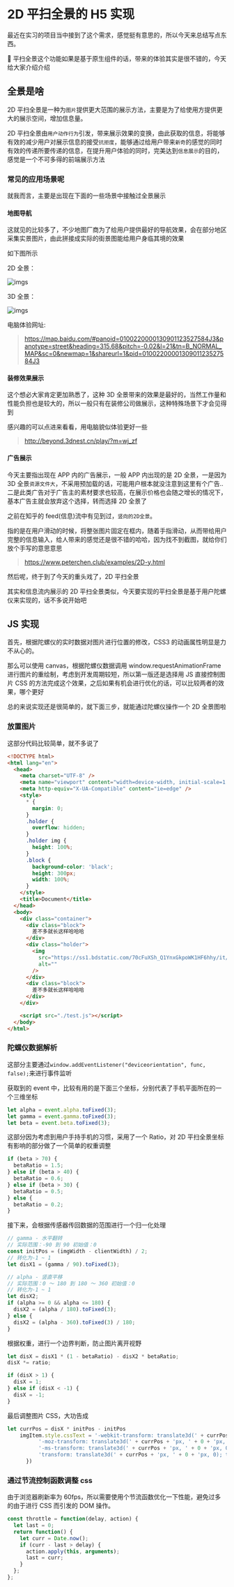 # 2D 平扫全景的 H5 实现

最近在实习的项目当中接到了这个需求，感觉挺有意思的，所以今天来总结写点东西。

 平扫全景这个功能如果是基于原生组件的话，带来的体验其实是很不错的，今天给大家介绍介绍

## 全景是啥

2D 平扫全景是一种为`图片`提供更大范围的展示方法，主要是为了给使用方提供更大的展示空间，增加信息量。

2D 平扫全景由`用户动作行为`引发，带来展示效果的变换，由此获取的信息，将能够有效的减少用户对展示信息的接受`抗拒度`，能够通过给用户带来`新奇`的感觉的同时有效的传递所要传递的信息，在提升用户体验的同时，完美达到`信息展示`的目的，感觉是一个不可多得的前端展示方法

### 常见的应用场景呢

就我而言，主要是出现在下面的一些场景中接触过全景展示

#### 地图导航

这就见的比较多了，不少地图厂商为了给用户提供最好的导航效果，会在部分地区采集实景图片，由此拼接成实际的街景图能给用户身临其境的效果

如下图所示

2D 全景：

![imgs](https://www.peterchen.club/imgs/RoutePanorama.jpg)

3D 全景：

![imgs](https://www.peterchen.club/imgs/3DPanorama.png)

电脑体验网址:

> https://map.baidu.com/#panoid=0100220000130901123527584J3&panotype=street&heading=315.68&pitch=-0.02&l=21&tn=B_NORMAL_MAP&sc=0&newmap=1&shareurl=1&pid=0100220000130901123527584J3

#### 装修效果展示

这个想必大家肯定更加熟悉了，这种 3D 全景带来的效果是最好的，当然工作量和性能负担也是较大的，所以一般只有在装修公司做展示，这种特殊场景下才会见得到

感兴趣的可以点进来看看，用电脑貌似体验更好一些

> http://beyond.3dnest.cn/play/?m=wj_zf

#### 广告展示

今天主要指出现在 APP 内的广告展示，一般 APP 内出现的是 2D 全景，一是因为 3D 全景`资源文件大`，不采用预加载的话，可能用户根本就没注意到这里有个广告..二是此类广告对于广告主的素材要求也较高，在展示价格也会随之增长的情况下，基本广告主就会放弃这个选择，转而选择 2D 全景了

之前在知乎的 feed(信息)流中有见到过，`竖向的2D全景`。

指的是在用户滑动的时候，将整张图片固定在框内，随着手指滑动，从而带给用户完整的信息输入，给人带来的感觉还是很不错的哈哈，因为找不到截图，就给你们放个手写的意思意思

> https://www.peterchen.club/examples/2D-y.html

然后呢，终于到了今天的重头戏了，2D 平扫全景

其实和信息流内展示的 2D 平扫全景类似，今天要实现的平扫全景是基于用户陀螺仪来实现的，话不多说开始吧

## JS 实现

首先，根据陀螺仪的实时数据对图片进行位置的修改，CSS3 的动画属性明显是力不从心的。

那么可以使用 canvas，根据陀螺仪数据调用 window.requestAnimationFrame 进行图片的重绘制，考虑到开发周期较短，所以第一版还是选择用 JS 直接控制图片 CSS 的方法完成这个效果，之后如果有机会进行优化的话，可以比较两者的效果，哪个更好

总的来说实现还是很简单的，就下面三步，就能通过陀螺仪操作一个 2D 全景图啦

### 放置图片

这部分代码比较简单，就不多说了

```html
<!DOCTYPE html>
<html lang="en">
  <head>
    <meta charset="UTF-8" />
    <meta name="viewport" content="width=device-width, initial-scale=1.0" />
    <meta http-equiv="X-UA-Compatible" content="ie=edge" />
    <style>
      * {
        margin: 0;
      }
      .holder {
        overflow: hidden;
      }
      .holder img {
        height: 100%;
      }
      .block {
        background-color: 'black';
        height: 300px;
        width: 100%;
      }
    </style>
    <title>Document</title>
  </head>
  <body>
    <div class="container">
      <div class="block">
        差不多就长这样哈哈哈
      </div>
      <div class="holder">
        <img
          src="https://ss1.bdstatic.com/70cFuXSh_Q1YnxGkpoWK1HF6hhy/it/u=1073052179,3131789502&fm=11&gp=0.jpg"
          alt=""
        />
      </div>
      <div class="block">
        差不多就长这样哈哈哈
      </div>
    </div>

    <script src="./test.js"></script>
  </body>
</html>
```

### 陀螺仪数据解析

这部分主要通过`window.addEventListener("deviceorientation", func, false);`来进行事件监听

获取到的 event 中，比较有用的是下面三个坐标，分别代表了手机平面所在的一个三维坐标

```js
let alpha = event.alpha.toFixed(3);
let gamma = event.gamma.toFixed(3);
let beta = event.beta.toFixed(3);
```

这部分因为考虑到用户手持手机的习惯，采用了一个 Ratio，对 2D 平扫全景坐标有影响的部分做了一个简单的权重调整

```js
if (beta > 70) {
  betaRatio = 1.5;
} else if (beta > 40) {
  betaRatio = 0.6;
} else if (beta > 30) {
  betaRatio = 0.5;
} else {
  betaRatio = 0.2;
}
```

接下来，会根据传感器传回数据的范围进行一个归一化处理

```js
// gamma - 水平翻转
// 实际范围：-90 到 90 初始值：0
const initPos = (imgWidth - clientWidth) / 2;
// 转化为-1 ~ 1
let disX1 = (gamma / 90).toFixed(3);

// alpha - 竖直平移
// 实际范围：0 ～ 180 到 180 ～ 360 初始值：0
// 转化为-1 ~ 1
let disX2;
if (alpha >= 0 && alpha <= 180) {
  disX2 = (alpha / 180).toFixed(3);
} else {
  disX2 = (alpha - 360).toFixed(3) / 180;
}
```

根据权重，进行一个边界判断，防止图片离开视野

```js
let disX = disX1 * (1 - betaRatio) - disX2 * betaRatio;
disX *= ratio;

if (disX > 1) {
  disX = 1;
} else if (disX < -1) {
  disX = -1;
}
```

最后调整图片 CSS，大功告成

```js
let currPos = disX * initPos - initPos
    imgItem.style.cssText = '-webkit-transform: translate3d(' + currPos + 'px, ' + 0 + 'px, 0); -webkit-transition: -webkit-transform .5s linear' +
          '-moz-transform: translate3d(' + currPos + 'px, ' + 0 + 'px, 0);  -moz-transition: -moz-transform .5s linear' +
          '-ms-transform: translate3d(' + currPos + 'px, ' + 0 + 'px, 0); -ms-transition: -moz-transform .5s linear' +
          'transform: translate3d(' + currPos + 'px, ' + 0 + 'px, 0); transition: transform .5s linear';
      })
```

### 通过节流控制函数调整 css

由于浏览器刷新率为 60fps，所以需要使用个节流函数优化一下性能，避免过多的由于进行 CSS 而引发的 DOM 操作。

```js
const throttle = function(delay, action) {
  let last = 0;
  return function() {
    let curr = Date.now();
    if (curr - last > delay) {
      action.apply(this, arguments);
      last = curr;
    }
  };
};
```
